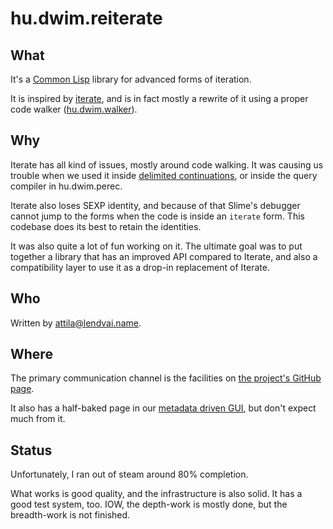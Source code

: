# hu.dwim.reiterate

## What

It's a [Common Lisp](https://en.wikipedia.org/wiki/Common_Lisp) library for
advanced forms of iteration.

It is inspired by [iterate](https://iterate.common-lisp.dev/), and is in fact
mostly a rewrite of it using a proper code walker
([hu.dwim.walker](https://github.com/hu-dwim/hu.dwim.walker)).

## Why

Iterate has all kind of issues, mostly around code walking. It was causing us
trouble when we used it inside [delimited
continuations](https://github.com/hu-dwim/hu.dwim.delico), or inside the query
compiler in hu.dwim.perec.

Iterate also loses SEXP identity, and because of that Slime's debugger cannot
jump to the forms when the code is inside an `iterate` form. This codebase does
its best to retain the identities.

It was also quite a lot of fun working on it. The ultimate goal was to put
together a library that has an improved API compared to Iterate, and also a
compatibility layer to use it as a drop-in replacement of Iterate.

## Who

Written by [attila@lendvai.name](mailto:attila@lendvai.name).

## Where

The primary communication channel is the facilities on [the project's GitHub
page](https://github.com/hu-dwim/hu.dwim.reiterate).

It also has a half-baked page in our [metadata driven
GUI](http://dwim.hu/project/hu.dwim.reiterate), but don't expect much from it.

## Status

Unfortunately, I ran out of steam around 80% completion.

What works is good quality, and the infrastructure is also solid. It has a good
test system, too. IOW, the depth-work is mostly done, but the breadth-work is
not finished.
